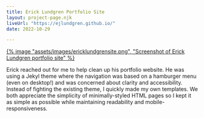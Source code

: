 ```yaml
---
title: Erick Lundgren Portfolio Site
layout: project-page.njk
liveUrl: "https://ejlundgren.github.io/"
date: 2022-10-29

---
```

<div class="reading-width">
<a href="https://ejlundgren.github.io/">
{% image "assets/images/ericklundgrensite.png", "Screenshot of Erick Lundgren portfolio site" %}
</a>

Erick reached out for me to help clean up his portfolio website. He was using a Jekyl theme where the navigation was based on a hamburger menu (even on desktop!) and was concerned about clarity and accessibility. Instead of fighting the existing theme, I quickly made my own templates. We both appreciate the simplicity of minimally-styled HTML pages so I kept it as simple as possible while maintaining readability and mobile-responsiveness.

</div>
